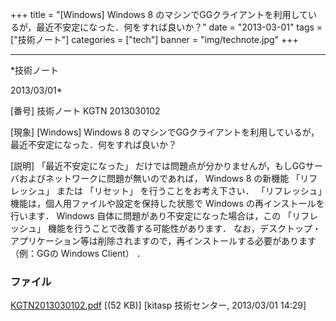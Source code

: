 ﻿+++
title = "[Windows] Windows 8 のマシンでGGクライアントを利用しているが，最近不安定になった．何をすれば良いか？"
date = "2013-03-01"
tags = ["技術ノート"]
categories = ["tech"]
banner = "img/technote.jpg"
+++

-----------------------------------------------------------------------------------------------------------------------------

*技術ノート

2013/03/01*


[番号]
技術ノート KGTN 2013030102

[現象]
[Windows] Windows 8
のマシンでGGクライアントを利用しているが，最近不安定になった．何をすれば良いか？

[説明]
「最近不安定になった」
だけでは問題点が分かりませんが，もしGGサーバおよびネットワークに問題が無いのであれば，
Windows 8 の新機能 「リフレッシュ」 または 「リセット」
を行うことをお考え下さい．
「リフレッシュ」機能は，個人用ファイルや設定を保持した状態で Windows
の再インストールを行います． Windows
自体に問題があり不安定になった場合は，この 「リフレッシュ」
機能を行うことで改善する可能性があります．
なお，デスクトップ・アプリケーション等は削除されますので，再インストールする必要があります
（例：GGの Windows Client） ．


### ファイル

 
 


[KGTN2013030102.pdf](http://techreport.kitasp.net/attachments/download/1244/KGTN2013030102.pdf)
 [(52 KB)] [kitasp 技術センター, 2013/03/01
14:29]


 


 

